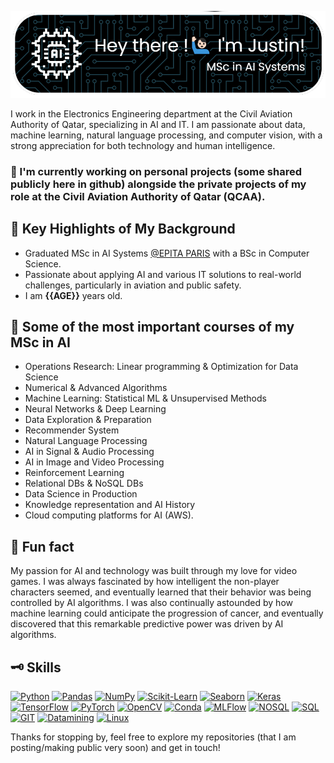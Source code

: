 ![Header](./github-hbg.png)

I work in the Electronics Engineering department at the Civil Aviation Authority of Qatar, specializing in AI and IT. I am passionate about data, machine learning, natural language processing, and computer vision, with a strong appreciation for both technology and human intelligence.

### 🔭 I'm currently working on personal projects (some shared publicly here in github) alongside the private projects of my role at the Civil Aviation Authority of Qatar (QCAA).

## 🌟 Key Highlights of My Background

- Graduated MSc in AI Systems [@EPITA PARIS](https://www.epita.fr/) with a BSc in Computer Science.
- Passionate about applying AI and various IT solutions to real-world challenges, particularly in aviation and public safety.
- I am **{{AGE}}** years old.

## 🌱 Some of the most important courses of my MSc in AI

- Operations Research: Linear programming & Optimization for Data Science
- Numerical & Advanced Algorithms
- Machine Learning: Statistical ML & Unsupervised Methods
- Neural Networks & Deep Learning
- Data Exploration & Preparation
- Recommender System
- Natural Language Processing
- AI in Signal & Audio Processing
- AI in Image and Video Processing
- Reinforcement Learning
- Relational DBs & NoSQL DBs
- Data Science in Production
- Knowledge representation and AI History
- Cloud computing platforms for AI (AWS).

## 🤖 Fun fact

My passion for AI and technology was built through my love for video games. I was always fascinated by how intelligent the non-player characters seemed, and eventually learned that their behavior was being controlled by AI algorithms. I was also continually astounded by how machine learning could anticipate the progression of cancer, and eventually discovered that this remarkable predictive power was driven by AI algorithms.


## 🗝️ Skills
[![Python](https://img.shields.io/badge/Code-Python-informational?style=flat&logo=Python&logoColor=white&color=2bbc8a)]()
[![Pandas](https://img.shields.io/badge/Tool-Pandas-informational?style=flat&logo=pandas&Color=white&color=2bbc8a)]()
[![NumPy](https://img.shields.io/badge/Tool-NumPy-blue.svg?logo=numpy)]()
[![Scikit-Learn](https://img.shields.io/badge/Tool-Scikit--Learn-informational?style=flat&logo=scikit-learn&logoColor=white&color=2bbc8a)]()
[![Seaborn](https://img.shields.io/badge/Tool-Seaborn-informational?style=flat&logo=Seaborn&logoColor=white&color=2bbc8a)]()
[![Keras](https://img.shields.io/badge/Tool-Keras-informational?style=flat&logo=keras&logo&Color=white&color=2bbc8a)]()
[![TensorFlow](https://img.shields.io/badge/Tool-TensorFlow-informational?style=flat&logo=TensorFlow&logoColor=white&color=2bbc8a)]()
[![PyTorch](https://img.shields.io/badge/Tool-PyTorch-informational?style=flat&logo=PyTorch&logoColor=white&color=2bbc8a)]()
[![OpenCV](https://img.shields.io/badge/Tool-OpenCV-informational?style=flat&logo=OpenCV&logoColor=white&color=2bbc8a)]()
[![Conda](https://img.shields.io/badge/Tool-Conda-informational?style=flat&logo=Conda-Forge&logoColor=white&color=2bbc8a)]()
[![MLFlow](https://img.shields.io/badge/Tool-MLFlow-informational?style=flat&logo=MLFlow&logoColor=white&color=2bbc8a)]()
[![NOSQL](https://img.shields.io/badge/Tool-NOSQL-informational?style=flat&logo=&logoColor=white&color=2bbc8a)]()
[![SQL](https://img.shields.io/badge/Tool-SQL-informational?style=flat&logo=PostgreSQL&logoColor=white&color=2bbc8a)]()
[![GIT](https://img.shields.io/badge/Tool-GIT-informational?style=flat&logo=GIT&logoColor=white&color=2bbc8a)]()
[![Datamining](https://img.shields.io/badge/Tool-Datamining-informational?style=flat&logo=&logoColor=white&color=2bbc8a)]()
[![Linux](https://img.shields.io/badge/Tool-Linux-informational?style=flat&logo=Linux&logoColor=white&color=2bbc8a)]()

Thanks for stopping by, feel free to explore my repositories (that I am posting/making public very soon) and get in touch!
